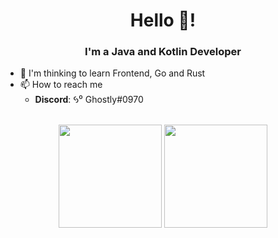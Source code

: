 <h1 align="center">Hello 👋!</h1>
<h3 align="center">I'm a Java and Kotlin Developer</h3>

- 🤔 I'm thinking to learn Frontend, Go and Rust<br>
- 📫 How to reach me<br>
  * **Discord**: 𐋃⁰ Ghostly#0970 <br>

<p align="center">
	<br>
	<img src="https://github-readme-stats.vercel.app/api?username=NullPoiinter&show_icons=true&theme=algolia" height="165px">
	<img src="https://github-readme-stats.vercel.app/api/top-langs/?username=NullPoiinter&show_icons=true&theme=algolia" height="165px">
</p>
